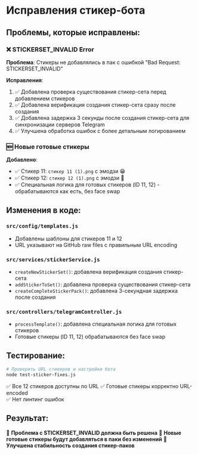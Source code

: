 # Исправления стикер-бота

## Проблемы, которые исправлены:

### ❌ STICKERSET_INVALID Error
**Проблема**: Стикеры не добавлялись в пак с ошибкой "Bad Request: STICKERSET_INVALID"

**Исправления**:
1. ✅ Добавлена проверка существования стикер-сета перед добавлением стикеров
2. ✅ Добавлена верификация создания стикер-сета сразу после создания  
3. ✅ Добавлена задержка 3 секунды после создания стикер-сета для синхронизации серверов Telegram
4. ✅ Улучшена обработка ошибок с более детальным логированием

### 🆕 Новые готовые стикеры
**Добавлено**:
- ✅ Стикер 11: `стикер 11 (1).png` с эмодзи 😁
- ✅ Стикер 12: `стикер 12 (1).png` с эмодзи 🤩
- ✅ Специальная логика для готовых стикеров (ID 11, 12) - обрабатываются как есть, без face swap

## Изменения в коде:

### `src/config/templates.js`
- Добавлены шаблоны для стикеров 11 и 12
- URL указывают на GitHub raw files с правильным URL encoding

### `src/services/stickerService.js` 
- `createNewStickerSet()`: добавлена верификация создания стикер-сета
- `addStickerToSet()`: добавлена проверка существования стикер-сета
- `createCompleteStickerPack()`: добавлена 3-секундная задержка после создания

### `src/controllers/telegramController.js`
- `processTemplate()`: добавлена специальная логика для готовых стикеров
- Готовые стикеры (ID 11, 12) обрабатываются без face swap

## Тестирование:

```bash
# Проверить URL стикеров и настройки бота
node test-sticker-fixes.js
```

✅ Все 12 стикеров доступны по URL
✅ Готовые стикеры корректно URL-encoded  
✅ Нет линтинг ошибок

## Результат:

🎯 **Проблема с STICKERSET_INVALID должна быть решена**
🎯 **Новые готовые стикеры будут добавляться в паки без изменений**
🎯 **Улучшена стабильность создания стикер-паков**
